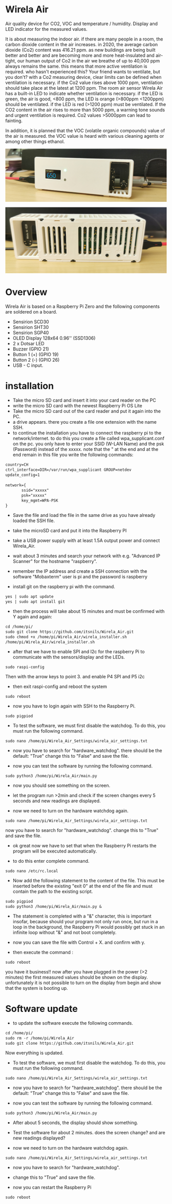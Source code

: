 # Wirela Air
Air quality device for CO2, VOC and temperature / humidity. Display and LED indicator for the measured values.

It is about measuring the indoor air. if there are many people in a room, the carbon dioxide content in the air increases. in 2020, the average carbon dioxide (Co2) content was 416.21 ppm. as new buildings are being built better and better and are becoming more and more heat-insulated and air-tight, our human output of Co2 in the air we breathe of up to 40,000 ppm always remains the same. this means that more active ventilation is required. who hasn't experienced this? Your friend wants to ventilate, but you don't? with a Co2 measuring device, clear limits can be defined when ventilation is necessary. if the Co2 value rises above 1000 ppm, ventilation should take place at the latest at 1200 ppm. The room air sensor Wirela Air has a built-in LED to indicate whether ventilation is necessary. if the LED is green, the air is good, <800 ppm, the LED is orange (>800ppm <1200ppm) should be ventilated. if the LED is red (>1200 ppm) must be ventilated. If the CO2 content in the air rises to more than 5000 ppm, a warning tone sounds and urgent ventilation is required. Co2 values >5000ppm can lead to fainting. 

In addition, it is planned that the VOC (volatile organic compounds) value of the air is measured. the VOC value is heard with various cleaning agents or among other things ethanol.

![](Images/Wirela.PNG)

![](Images/Wirela%20back.PNG)

# Overview
Wirela Air is based on a Raspberry Pi Zero and the following components are soldered on a board.
* Sensirion SCD30
* Sensirion SHT30
* Sensirion SGP40
* OLED Display 128x64 0.96'' (SSD1306)
* 2 x Dotsar LED
* Buzzer (GPIO 21)
* Button 1 (+) (GPIO 19)
* Button 2 (-) (GPIO 26)
* USB - C input.


# installation
* Take the micro SD card and insert it into your card reader on the PC
* write the micro SD card with the newest Raspberry Pi OS Lite
* Take the micro SD card out of the card reader and put it again into the PC.
* a drive appears. there you create a file one extension with the name SSH.
* to continue the installation you have to connect the raspberry pi to the network/internet. 
  to do this you create a file called wpa_supplicant.conf on the pc. you only have to enter your SSID (W-LAN Name) and the psk (Password) instead of the xxxxx. note that the " at the end and at the end remain
  in this file you write the following commands:
````
country=CH
ctrl_interface=DIR=/var/run/wpa_supplicant GROUP=netdev
update_config=1

network={
       ssid="xxxxx"
       psk="xxxxx"
       key_mgmt=WPA-PSK
}
````

* Save the file and load the file in the same drive as you have already loaded the SSH file.

* take the microSD card and put it into the Raspberry PI

* take a USB power supply with at least 1.5A output power and connect Wirela_Air.

* wait about 3 minutes and search your network with e.g. "Advanced IP Scanner" for the hostname "raspberry".

* remember the IP address and create a SSH connection with the software "Mobaxterm" user is pi and the password is raspberry

* install git on the raspberry pi with the command.

````
yes | sudo apt update
yes | sudo apt install git
````


* then the process will take about 15 minutes and must be confirmed with Y again and again: 

````
cd /home/pi/
sudo git clone https://github.com/itsnils/Wirela_Air.git
sudo chmod +x /home/pi/Wirela_Air/wirela_installer.sh
/home/pi/Wirela_Air/wirela_installer.sh
````

* after that we have to enable SPI and I2c for the raspberry Pi to communicate with the sensors/display and the LEDs.
````
sudo raspi-config
````
Then with the arrow keys to point 3.
and enable P4 SPI and P5 i2c

* then exit raspi-config and reboot the system
````
sudo reboot
````
* now you have to login again with SSH to the Raspberry Pi.
````
sudo pigpiod
````
* To test the software, we must first disable the watchdog. To do this, you must run the following command.

````
sudo nano /home/pi/Wirela_Air_Settings/wirela_air_settings.txt
````

* now you have to search for "hardware_watchdog".
there should be the default: "True"
change this to "False" and save the file.

* now you can test the software by running the following command.
````
sudo python3 /home/pi/Wirela_Air/main.py
````


* now you should see something on the screen.


* let the program run >2min and check if the screen changes every 5 seconds and new readings are displayed.

* now we need to turn on the hardware watchdog again.
````
sudo nano /home/pi/Wirela_Air_Settings/wirela_air_settings.txt
````

now you have to search for "hardware_watchdog".
change this to "True" and save the file.

* ok great now we have to set that when the Raspberry Pi restarts the program will be executed automatically.

* to do this enter complete command.
````
sudo nano /etc/rc.local
````

* Now add the following statement to the content of the file. This must be inserted before the existing "exit 0" at the end of the file and must contain the path to the existing script.
````
sudo pigpiod
sudo python3 /home/pi/Wirela_Air/main.py &
````
* The statement is completed with a "&" character, this is important insofar, because should your program not only run once, but run in a loop in the background, the Raspberry Pi would possibly get stuck in an infinite loop without "&" and not boot completely.

* now you can save the file with Control + X. and confirm with y.

* then execute the command :
````
sudo reboot
````
you have it business!!
now after you have plugged in the power (>2 minutes)
the first measured values should be shown on the display.
unfortunately it is not possible to turn on the display from begin and show that the system is booting up.


# Software update

* to update the software execute the following commands.
````
cd /home/pi/
sudo rm -r /home/pi/Wirela_Air
sudo git clone https://github.com/itsnils/Wirela_Air.git
````

Now everything is updated.
* To test the software, we must first disable the watchdog. To do this, you must run the following command.

````
sudo nano /home/pi/Wirela_Air_Settings/wirela_air_settings.txt
````

* now you have to search for "hardware_watchdog".
there should be the default: "True"
change this to "False" and save the file.

* now you can test the software by running the following command.
````
sudo python3 /home/pi/Wirela_Air/main.py
````

* After about 5 seconds, the display should show something.

* Test the software for about 2 minutes. does the screen change? and are new readings displayed?
* now we need to turn on the hardware watchdog again.
````
sudo nano /home/pi/Wirela_Air_Settings/wirela_air_settings.txt
````

* now you have to search for "hardware_watchdog".
* change this to "True" and save the file.

* now you can restart the Raspberry Pi
````
sudo reboot
````

